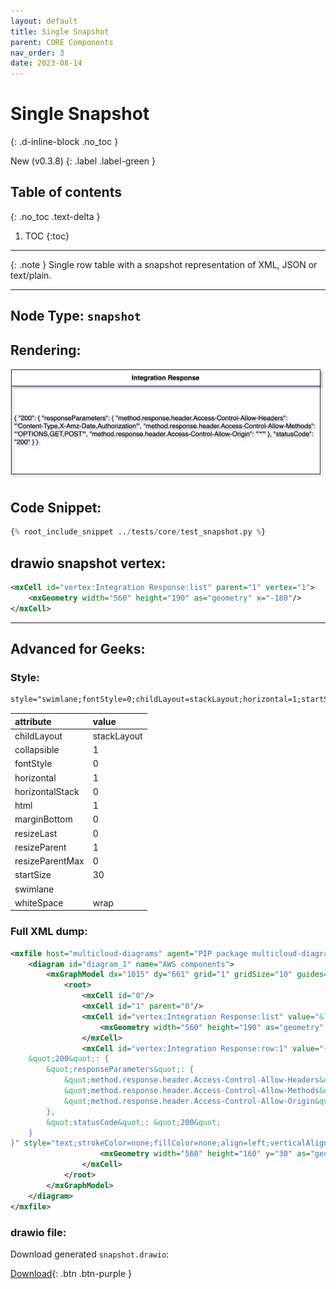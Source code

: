 ```yaml
---
layout: default
title: Single Snapshot
parent: CORE Components
nav_order: 3
date: 2023-08-14
---
```


# Single Snapshot
{: .d-inline-block .no_toc }

New (v0.3.8)
{: .label .label-green }

## Table of contents
{: .no_toc .text-delta }

1. TOC
{:toc}

---

{: .note }
Single row table with a snapshot representation of XML, JSON or text/plain.

---

## Node Type: ``snapshot``

## Rendering:

![lambda](output/jpg/snapshot.jpg)

## Code Snippet:

```python
{% root_include_snippet ../tests/core/test_snapshot.py %}
```

## drawio snapshot vertex:

```xml
<mxCell id="vertex:Integration Response:list" parent="1" vertex="1">
    <mxGeometry width="560" height="190" as="geometry" x="-180"/>
</mxCell>
```
---

## Advanced for Geeks:

### Style:
```html
style="swimlane;fontStyle=0;childLayout=stackLayout;horizontal=1;startSize=30;horizontalStack=0;resizeParent=1;resizeParentMax=0;resizeLast=0;collapsible=1;marginBottom=0;whiteSpace=wrap;html=1;"
```

| attribute | value |
|:----------|:------|
|childLayout| stackLayout |
|collapsible| 1 |
|fontStyle| 0 |
|horizontal| 1 |
|horizontalStack| 0 |
|html| 1 |
|marginBottom| 0 |
|resizeLast| 0 |
|resizeParent| 1 |
|resizeParentMax| 0 |
|startSize| 30 |
|swimlane|  |
|whiteSpace| wrap |


### Full XML dump:
```xml
<mxfile host="multicloud-diagrams" agent="PIP package multicloud-diagrams. Generate resources in draw.io compatible format for Cloud infrastructure. Copyrights @ Roman Tsypuk 2023. MIT license." type="MultiCloud">
    <diagram id="diagram_1" name="AWS components">
        <mxGraphModel dx="1015" dy="661" grid="1" gridSize="10" guides="1" tooltips="1" connect="1" arrows="1" fold="1" page="1" pageScale="1" pageWidth="850" pageHeight="1100" math="0" shadow="1">
            <root>
                <mxCell id="0"/>
                <mxCell id="1" parent="0"/>
                <mxCell id="vertex:Integration Response:list" value="&lt;b&gt;Integration Response&lt;/b&gt;" style="swimlane;fontStyle=0;childLayout=stackLayout;horizontal=1;startSize=30;horizontalStack=0;resizeParent=1;resizeParentMax=0;resizeLast=0;collapsible=1;marginBottom=0;whiteSpace=wrap;html=1;" parent="1" vertex="1">
                    <mxGeometry width="560" height="190" as="geometry" x="-180"/>
                </mxCell>
                <mxCell id="vertex:Integration Response:row:1" value="{
    &quot;200&quot;: {
        &quot;responseParameters&quot;: {
            &quot;method.response.header.Access-Control-Allow-Headers&quot;: &quot;'Content-Type,X-Amz-Date,Authorization'&quot;,
            &quot;method.response.header.Access-Control-Allow-Methods&quot;: &quot;'OPTIONS,GET,POST'&quot;,
            &quot;method.response.header.Access-Control-Allow-Origin&quot;: &quot;'*'&quot;
        },
        &quot;statusCode&quot;: &quot;200&quot;
    }
}" style="text;strokeColor=none;fillColor=none;align=left;verticalAlign=middle;spacingLeft=4;spacingRight=4;overflow=hidden;portConstraint=eastwest;rotatable=0;whiteSpace=wrap;html=1;" parent="vertex:Integration Response:list" vertex="1">
                    <mxGeometry width="560" height="160" y="30" as="geometry"/>
                </mxCell>
            </root>
        </mxGraphModel>
    </diagram>
</mxfile>
```

### drawio file:

Download generated ``snapshot.drawio``:

[Download](output/drawio/snapshot.drawio){: .btn .btn-purple }